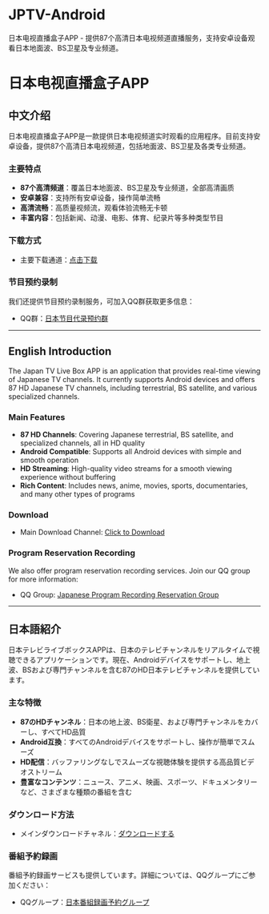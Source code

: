 # JPTV-Android
日本电视直播盒子APP - 提供87个高清日本电视频道直播服务，支持安卓设备观看日本地面波、BS卫星及专业频道。

# 日本电视直播盒子APP

## 中文介绍

日本电视直播盒子APP是一款提供日本电视频道实时观看的应用程序。目前支持安卓设备，提供87个高清日本电视频道，包括地面波、BS卫星及各类专业频道。

### 主要特点

- **87个高清频道**：覆盖日本地面波、BS卫星及专业频道，全部高清画质
- **安卓兼容**：支持所有安卓设备，操作简单流畅
- **高清流畅**：高质量视频流，观看体验流畅无卡顿
- **丰富内容**：包括新闻、动漫、电影、体育、纪录片等多种类型节目

### 下载方式

- 主要下载通道：[点击下载](https://xn--mnqu41b.cn/jptv.html)

### 节目预约录制

我们还提供节目预约录制服务，可加入QQ群获取更多信息：
- QQ群：[日本节目代录预约群](https://qm.qq.com/q/jhyEUpFVQY)

---

## English Introduction

The Japan TV Live Box APP is an application that provides real-time viewing of Japanese TV channels. It currently supports Android devices and offers 87 HD Japanese TV channels, including terrestrial, BS satellite, and various specialized channels.

### Main Features

- **87 HD Channels**: Covering Japanese terrestrial, BS satellite, and specialized channels, all in HD quality
- **Android Compatible**: Supports all Android devices with simple and smooth operation
- **HD Streaming**: High-quality video streams for a smooth viewing experience without buffering
- **Rich Content**: Includes news, anime, movies, sports, documentaries, and many other types of programs

### Download

- Main Download Channel: [Click to Download](https://xn--mnqu41b.cn/jptv.html)

### Program Reservation Recording

We also offer program reservation recording services. Join our QQ group for more information:
- QQ Group: [Japanese Program Recording Reservation Group](https://qm.qq.com/q/jhyEUpFVQY)

---

## 日本語紹介

日本テレビライブボックスAPPは、日本のテレビチャンネルをリアルタイムで視聴できるアプリケーションです。現在、Androidデバイスをサポートし、地上波、BSおよび専門チャンネルを含む87のHD日本テレビチャンネルを提供しています。

### 主な特徴

- **87のHDチャンネル**：日本の地上波、BS衛星、および専門チャンネルをカバーし、すべてHD品質
- **Android互換**：すべてのAndroidデバイスをサポートし、操作が簡単でスムーズ
- **HD配信**：バッファリングなしでスムーズな視聴体験を提供する高品質ビデオストリーム
- **豊富なコンテンツ**：ニュース、アニメ、映画、スポーツ、ドキュメンタリーなど、さまざまな種類の番組を含む

### ダウンロード方法

- メインダウンロードチャネル：[ダウンロードする](https://xn--mnqu41b.cn/jptv.html)

### 番組予約録画

番組予約録画サービスも提供しています。詳細については、QQグループにご参加ください：
- QQグループ：[日本番組録画予約グループ](https://qm.qq.com/q/jhyEUpFVQY)
